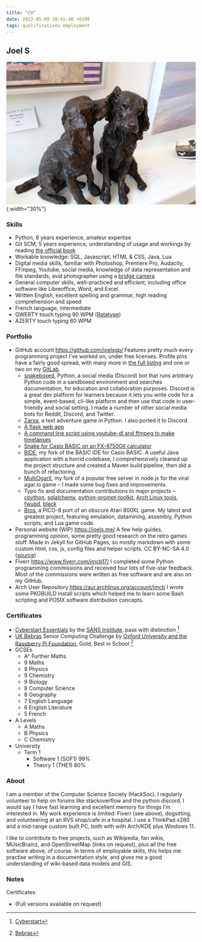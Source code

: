 ```yaml
---
title: "CV"
date: 2022-05-09 20:41:40 +0100
tags: qualifications employment
---
```


## Joel S

![Profile banner image](/assets/images/dog.jpg){:width="30%"}

### Skills
- Python, 8 years experience, amateur expertise
- Git SCM, 5 years experience, understanding of usage and workings by reading [the official book](https://git-scm.com/book/)
- Workable knowledge: SQL, Javascript, HTML & CSS, Java, Lua
- Digital media skills, familiar with Photoshop, Premiere Pro, Audacity, FFmpeg, Youtube, social media, knowledge of data representation and file standards, avid photographer using a [bridge camera](https://en.wikipedia.org/wiki/Bridge_camera)
- General computer skills, well-practiced and efficient, including office software like Libreoffice, Word, and Excel
- Written English, excellent spelling and grammar, high reading comprehension and speed
- French language, intermediate
- QWERTY touch typing 90 WPM ([Ratatype](https://www.ratatype.com/u2570919/certificate/))
- AZERTY touch typing 60 WPM

### Portfolio
- GitHub account <https://github.com/joelsgp/>
    Features pretty much every programming project I've worked on, under free licenses. Profile pins have a fairly good spread, with many more in [the full listing](https://github.com/joelsgp?tab=repositories) and one or two on my [GitLab](https://gitlab.com/joelsgp).
    - [snakeboxed](https://github.com/joelsgp/snakeboxed), Python, a social media (Discord) bot that runs arbitrary Python code in a sandboxed environment and searches documentation, for education and collaboration purposes. Discord is a great dev platform for learners because it lets you write code for a simple, event-based, cli-like platform and then use that code in user-friendly and social setting. I made a number of other social media bots for Reddit, Discord, and Twitter.
    - [Zarya](https://github.com/joelsgp/zarya), a text adventure game in Python. I also ported it to Discord.
    - [A flask web app](https://github.com/joelsgp/get-banned-challenge)
    - [A command line script using youtube-dl and ffmpeg to make timelapses](https://github.com/joelsgp/auto-timelapse-script)
    - [Snake for Casio BASIC on an FX-9750GII calculator](https://github.com/joelsgp/casio-basic)
    - [BIDE](https://github.com/joelsgp/BIDE), my fork of the BASIC IDE for Casio BASIC. A useful Java application with a horrid codebase, I comprehensively cleaned up the project structure and created a Maven build pipeline, then did a bunch of refactoring.
    - [MultiOgarII](https://github.com/joelsgp/MultiOgarII), my fork of a popular free server in node.js for the viral agar.io game – I made some bug fixes and improvements.
    - Typo fix and documentation contributions to major projects – [cpython](https://github.com/python/cpython/commits?author=joelsgp), [sqlalchemy](https://github.com/sqlalchemy/sqlalchemy/commits?author=joelsgp), [python-prompt-toolkit](https://github.com/prompt-toolkit/python-prompt-toolkit/commits?author=joelsgp), [Arch Linux tools](https://gitlab.archlinux.org/archlinux/mkinitcpio/mkinitcpio/-/merge_requests/240), [fwupd](https://github.com/fwupd/fwupd/commits?author=joelsgp), [black](https://github.com/psf/black/commits?author=joelsgp)
    - [Bros](https://github.com/joelsgp/Bros), a PICO-8 port of an obscure Atari 800XL game. My latest and greatest project, featuring emulation, datamining, assembly, Python scripts, and Lua game code.
- Personal website (WIP) <https://joels.me/>
    A few help guides, programming opinion, some pretty good research on the retro games stuff. Made in Jekyll for GitHub Pages, so mostly markdown with some custom html, css, js, config files and helper scripts. CC BY-NC-SA 4.0 ([source](https://github.com/joelsgp/joelsgp.github.io/))
- Fiverr <https://www.fiverr.com/jmcb17/>
    I completed some Python programming commissions and received four lots of five-star feedback. Most of the commissions were written as free software and are also on my GitHub.
- Arch User Repository <https://aur.archlinux.org/account/jmcb>
    I wrote some PKGBUILD install scripts which helped me to learn some Bash scripting and POSIX software distribution concepts.

### Certificates
- [Cyberstart Essentials](https://joincyberdiscovery.com/) by the [SANS Institute](https://www.sans.org/), pass with distinction [^1]
- [UK Bebras](https://www.bebras.uk/) Senior Computing Challenge by [Oxford University and the Raspberry Pi Foundation](https://www.bebras.uk/index.php?action=content&id=36), Gold, Best in School [^2]
- GCSEs
    - A^ Further Maths
    - 9 Maths
    - 9 Physics
    - 9 Chemistry
    - 9 Biology
    - 8 Computer Science
    - 8 Geography
    - 7 English Language
    - 6 English Literature
    - 5 French
- A Levels
    - A Maths
    - B Physics
    - C Chemistry
- University
    - Term 1
        - Software 1 (SOF1) 99%
        - Theory 1 (THE1) 80%

### About

I am a member of the Computer Science Society (HackSoc). I regularly volunteer to help on
forums like stackoverflow and the python discord. I would say I have fast learning and
excellent memory for things I’m interested in. My work experience is limited: Fiverr (see
above), dogsitting, and volunteering at an RVS shop/cafe in a hospital. I use a ThinkPad
x280 and a mid-range custom built PC, both with with Arch/KDE plus Windows 11.

I like to contribute to free projects, such as Wikipedia, fan wikis, MUsicBrainz, and OpenStreetMap (links on request), plus all the free software above, of course. In terms of employable skills, this helps me practise writing in a documentation style, and gives me a good understanding of wiki-based data models and GIS.

### Notes

Certificates:
- (Full versions available on request)
[^1]: [Cyberstart](/assets/images/cv/certificate-2d6229c3-8ed3-4125-b218-46bb7bd02678_censored.png)
[^2]: [Bebras](/assets/images/cv/YPP-10052022_small_censored.png)
